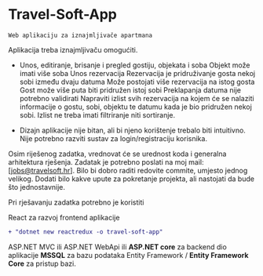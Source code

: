 # Travel-Soft-App

`Web aplikaciju za iznajmljivače apartmana`

Aplikacija treba iznajmljivaču omogućiti.

+ Unos, editiranje, brisanje i pregled gostiju, objekata i soba Objekt može imati više soba Unos rezervacija Rezervacija je pridruživanje gosta nekoj sobi između dvaju datuma Može postojati više rezervacija na istog gosta Gost može više puta biti pridružen istoj sobi Preklapanja datuma nije potrebno validirati Napraviti izlist svih rezervacija na kojem će se nalaziti informacije o gostu, sobi, objektu te datumu kada je bio pridružen nekoj sobi. Izlist ne treba imati filtriranje niti sortiranje.

+ Dizajn aplikacije nije bitan, ali bi njeno korištenje trebalo biti intuitivno. Nije potrebno razviti sustav za login/registraciju korisnika. 

Osim riješenog zadatka, vrednovat će se urednost koda i generalna arhitektura rješenja. Zadatak je potrebno poslati na moj mail: [jobs@travelsoft.hr]. Bilo bi dobro raditi redovite commite, umjesto jednog velikog. Dodati bilo kakve upute za pokretanje projekta, ali nastojati da bude što jednostavnije.

Pri rješavanju zadatka potrebno je koristiti

React za razvoj frontend aplikacije 
```diff
+ "dotnet new reactredux -o travel-soft-app"
```
ASP.NET MVC ili ASP.NET WebApi ili **ASP.NET core** za backend dio aplikacije 
**MSSQL** za bazu podataka 
Entity Framework / **Entity Framework Core** za pristup bazi.

